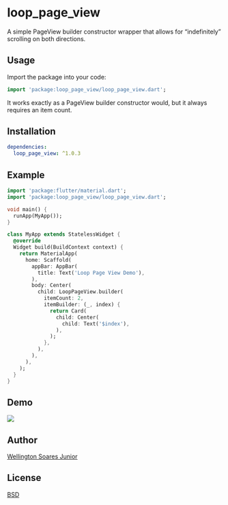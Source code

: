 # loop_page_view

A simple PageView builder constructor wrapper that allows for “indefinitely” scrolling on both directions. 

## Usage

Import the package into your code:

```dart
import 'package:loop_page_view/loop_page_view.dart';
```
It works exactly as a PageView builder constructor would, but it always requires an item count. 

## Installation

```yaml
dependencies:
  loop_page_view: ^1.0.3
```

## Example

```dart
import 'package:flutter/material.dart';
import 'package:loop_page_view/loop_page_view.dart';

void main() {
  runApp(MyApp());
}

class MyApp extends StatelessWidget {
  @override
  Widget build(BuildContext context) {
    return MaterialApp(
      home: Scaffold(
        appBar: AppBar(
          title: Text('Loop Page View Demo'),
        ),
        body: Center(
          child: LoopPageView.builder(
            itemCount: 2,
            itemBuilder: (_, index) {
              return Card(
                child: Center(
                  child: Text('$index'),
                ),
              );
            },
          ),
        ),
      ),
    );
  }
}
```
## Demo

![](https://media1.giphy.com/media/f8hh4SYeyc7fDcMN77/giphy.gif)

## Author

[Wellington Soares Junior](https://github.com/wjuniorgit)

## License

[BSD](https://opensource.org/licenses/BSD-3-Clause)